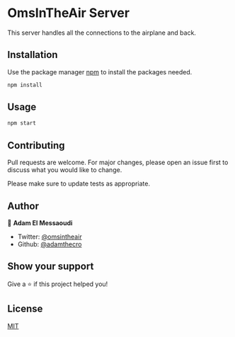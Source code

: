 # OmsInTheAir Server

This server handles all the connections to the airplane and back.

## Installation

Use the package manager [npm](https://www.npmjs.com/get-npm) to install the packages needed.

```bash
npm install
```

## Usage

```bash
npm start
```

## Contributing
Pull requests are welcome. For major changes, please open an issue first to discuss what you would like to change.

Please make sure to update tests as appropriate.

## Author

👤 **Adam El Messaoudi**

* Twitter: [@omsintheair](https://twitter.com/omsintheair)
* Github: [@adamthecro](https://github.com/adamthecro)

## Show your support

Give a ⭐️ if this project helped you!

## License
[MIT](https://choosealicense.com/licenses/mit/)
